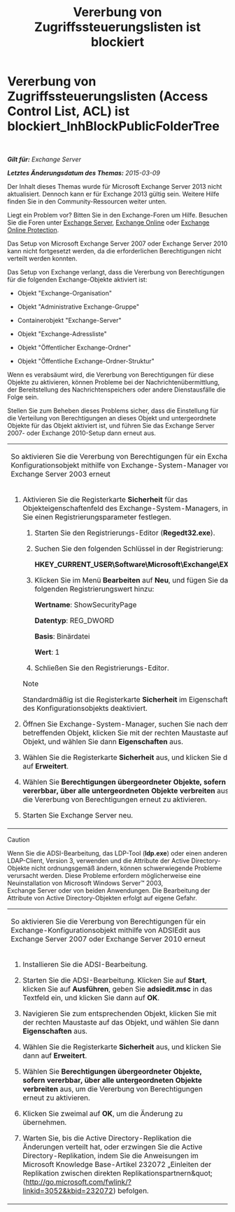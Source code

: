 ﻿---
title: 'Vererbung von Zugriffssteuerungslisten ist blockiert'
TOCTitle: Vererbung von Zugriffssteuerungslisten (Access Control List, ACL) ist blockiert_InhBlockPublicFolderTree
ms:assetid: e3b89c8a-d6f8-4864-8bf0-35a78ce87cc4
ms:mtpsurl: https://technet.microsoft.com/de-de/library/ms.exch.setupreadiness.inhblockpublicfoldertree(v=EXCHG.150)
ms:contentKeyID: 50476949
ms.date: 05/22/2018
mtps_version: v=EXCHG.150
ms.translationtype: MT
---

# Vererbung von Zugriffssteuerungslisten (Access Control List, ACL) ist blockiert\_InhBlockPublicFolderTree

 

_**Gilt für:** Exchange Server_

_**Letztes Änderungsdatum des Themas:** 2015-03-09_

Der Inhalt dieses Themas wurde für Microsoft Exchange Server 2013 nicht aktualisiert. Dennoch kann er für Exchange 2013 gültig sein. Weitere Hilfe finden Sie in den Community-Ressourcen weiter unten.

Liegt ein Problem vor? Bitten Sie in den Exchange-Foren um Hilfe. Besuchen Sie die Foren unter [Exchange Server](https://go.microsoft.com/fwlink/p/?linkid=60612), [Exchange Online](https://go.microsoft.com/fwlink/p/?linkid=267542) oder [Exchange Online Protection](https://go.microsoft.com/fwlink/p/?linkid=285351).

Das Setup von Microsoft Exchange Server 2007 oder Exchange Server 2010 kann nicht fortgesetzt werden, da die erforderlichen Berechtigungen nicht verteilt werden konnten.

Das Setup von Exchange verlangt, dass die Vererbung von Berechtigungen für die folgenden Exchange-Objekte aktiviert ist:

  - Objekt "Exchange-Organisation"

  - Objekt "Administrative Exchange-Gruppe"

  - Containerobjekt "Exchange-Server"

  - Objekt "Exchange-Adressliste"

  - Objekt "Öffentlicher Exchange-Ordner"

  - Objekt "Öffentliche Exchange-Ordner-Struktur"

Wenn es verabsäumt wird, die Vererbung von Berechtigungen für diese Objekte zu aktivieren, können Probleme bei der Nachrichtenübermittlung, der Bereitstellung des Nachrichtenspeichers oder andere Dienstausfälle die Folge sein.

Stellen Sie zum Beheben dieses Problems sicher, dass die Einstellung für die Verteilung von Berechtigungen an dieses Objekt und untergeordnete Objekte für das Objekt aktiviert ist, und führen Sie das Exchange Server 2007- oder Exchange 2010-Setup dann erneut aus.


<table>
<colgroup>
<col style="width: 100%" />
</colgroup>
<tbody>
<tr class="odd">
<td><p>So aktivieren Sie die Vererbung von Berechtigungen für ein Exchange-Konfigurationsobjekt mithilfe von Exchange-System-Manager von Exchange Server 2003 erneut</p></td>
</tr>
<tr class="even">
<td><ol>
<li><p>Aktivieren Sie die Registerkarte <strong>Sicherheit</strong> für das Objekteigenschaftenfeld des Exchange-System-Managers, indem Sie einen Registrierungsparameter festlegen.</p>
<ol>
<li><p>Starten Sie den Registrierungs-Editor (<strong>Regedt32.exe</strong>).</p></li>
<li><p>Suchen Sie den folgenden Schlüssel in der Registrierung:</p>
<p><strong>HKEY_CURRENT_USER\Software\Microsoft\Exchange\EXAdmin</strong></p></li>
<li><p>Klicken Sie im Menü <strong>Bearbeiten</strong> auf <strong>Neu</strong>, und fügen Sie dann den folgenden Registrierungswert hinzu:</p>
<p><strong>Wertname</strong>: ShowSecurityPage</p>
<p><strong>Datentyp</strong>: REG_DWORD</p>
<p><strong>Basis</strong>: Binärdatei</p>
<p><strong>Wert</strong>: 1</p></li>
<li><p>Schließen Sie den Registrierungs-Editor.</p></li>
</ol>

> [!NOTE]
> Standardmäßig ist die Registerkarte <STRONG>Sicherheit</STRONG> im Eigenschaftenfeld des Konfigurationsobjekts deaktiviert.


</li>
<li><p>Öffnen Sie Exchange-System-Manager, suchen Sie nach dem betreffenden Objekt, klicken Sie mit der rechten Maustaste auf das Objekt, und wählen Sie dann <strong>Eigenschaften</strong> aus.</p></li>
<li><p>Wählen Sie die Registerkarte <strong>Sicherheit</strong> aus, und klicken Sie dann auf <strong>Erweitert</strong>.</p></li>
<li><p>Wählen Sie <strong>Berechtigungen übergeordneter Objekte, sofern vererbbar, über alle untergeordneten Objekte verbreiten</strong> aus, um die Vererbung von Berechtigungen erneut zu aktivieren.</p></li>
<li><p>Starten Sie Exchange Server neu.</p></li>
</ol></td>
</tr>
</tbody>
</table>



> [!CAUTION]
> Wenn Sie die ADSI-Bearbeitung, das LDP-Tool (<STRONG>ldp.exe</STRONG>) oder einen anderen LDAP-Client, Version&nbsp;3, verwenden und die Attribute der Active&nbsp;Directory-Objekte nicht ordnungsgemäß ändern, können schwerwiegende Probleme verursacht werden. Diese Probleme erfordern möglicherweise eine Neuinstallation von Microsoft&nbsp;Windows&nbsp;Server™&nbsp;2003, Exchange&nbsp;Server&nbsp;oder von beiden Anwendungen. Die Bearbeitung der Attribute von Active Directory-Objekten erfolgt auf eigene Gefahr.




<table>
<colgroup>
<col style="width: 100%" />
</colgroup>
<tbody>
<tr class="odd">
<td><p>So aktivieren Sie die Vererbung von Berechtigungen für ein Exchange-Konfigurationsobjekt mithilfe von ADSIEdit aus Exchange Server 2007 oder Exchange Server 2010 erneut</p></td>
</tr>
<tr class="even">
<td><ol>
<li><p>Installieren Sie die ADSI-Bearbeitung.</p></li>
<li><p>Starten Sie die ADSI-Bearbeitung. Klicken Sie auf <strong>Start</strong>, klicken Sie auf <strong>Ausführen</strong>, geben Sie <strong>adsiedit.msc</strong> in das Textfeld ein, und klicken Sie dann auf <strong>OK</strong>.</p></li>
<li><p>Navigieren Sie zum entsprechenden Objekt, klicken Sie mit der rechten Maustaste auf das Objekt, und wählen Sie dann <strong>Eigenschaften</strong> aus.</p></li>
<li><p>Wählen Sie die Registerkarte <strong>Sicherheit</strong> aus, und klicken Sie dann auf <strong>Erweitert</strong>.</p></li>
<li><p>Wählen Sie <strong>Berechtigungen übergeordneter Objekte, sofern vererbbar, über alle untergeordneten Objekte verbreiten</strong> aus, um die Vererbung von Berechtigungen erneut zu aktivieren.</p></li>
<li><p>Klicken Sie zweimal auf <strong>OK</strong>, um die Änderung zu übernehmen.</p></li>
<li><p>Warten Sie, bis die Active Directory-Replikation die Änderungen verteilt hat, oder erzwingen Sie die Active Directory-Replikation, indem Sie die Anweisungen im Microsoft Knowledge Base-Artikel 232072 „Einleiten der Replikation zwischen direkten Replikationspartnern&amp;quot; (<a href="http://go.microsoft.com/fwlink/?linkid=3052&kbid=232072" class="uri">http://go.microsoft.com/fwlink/?linkid=3052&amp;kbid=232072</a>) befolgen.</p></li>
</ol></td>
</tr>
</tbody>
</table>

